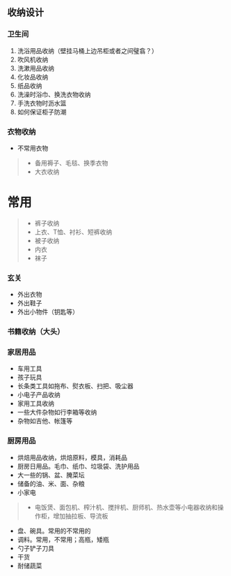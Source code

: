 ## 收纳设计
### 卫生间
1. 洗浴用品收纳（壁挂马桶上边吊柜或者之间璧翕？）
2. 吹风机收纳
3. 洗漱用品收纳
4. 化妆品收纳
5. 纸品收纳
6. 洗澡时浴巾、换洗衣物收纳
7. 手洗衣物时沥水篮
8. 如何保证柜子防潮

### 衣物收纳
* 不常用衣物
> * 备用褥子、毛毯、换季衣物
> * 大衣收纳
# 常用
> * 裤子收纳
> * 上衣、T恤、衬衫、短裤收纳
> * 被子收纳
> * 内衣
> * 袜子

### 玄关
* 外出衣物
* 外出鞋子
* 外出小物件（钥匙等）

### 书籍收纳（大头）

### 家居用品
* 车用工具
* 孩子玩具
* 长条类工具如拖布、熨衣板、扫把、吸尘器
* 小电子产品收纳
* 家用工具收纳
* 一些大件杂物如行李箱等收纳
* 杂物如吉他、帐篷等

### 厨房用品
* 烘焙用品收纳，烘焙原料，模具，消耗品
* 厨房日用品。毛巾、纸巾、垃圾袋、洗护用品
* 大一些的锅、盆、腌菜坛
* 储备的油、米、面、杂粮
* 小家电
> * 电饭煲、面包机、榨汁机、搅拌机、厨师机、热水壶等小电器收纳和操作柜，增加抽拉板、导流板
* 盘、碗具。常用的不常用的
* 调料。常用，不常用；高瓶，矮瓶
* 勺子铲子刀具
* 干货
* 耐储蔬菜








